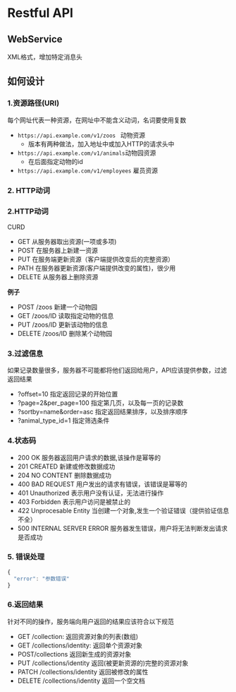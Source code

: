 # Restful API

## WebService

XML格式，增加特定消息头

## 如何设计

### 1.资源路径(URI)

每个网址代表一种资源，在网址中不能含义动词，名词要使用复数

* `https://api.example.com/v1/zoos ` 动物资源
  * 版本有两种做法，加入地址中或加入HTTP的请求头中
* `https://api.example.com/v1/animals`动物园资源
  * 在后面指定动物的id
* `https://api.example.com/v1/employees` 雇员资源

### 2. HTTP动词

### 2.HTTP动词

CURD

* GET 从服务器取出资源(一项或多项)
* POST 在服务器上新建一资源
* PUT 在服务端更新资源（客户端提供改变后的完整资源）
* PATH 在服务器更新资源(客户端提供改变的属性)，很少用
* DELETE 从服务器上删除资源

**例子**

* POST /zoos 新建一个动物园
* GET /zoos/ID 读取指定动物的信息
* PUT /zoos/ID 更新该动物的信息
* DELETE /zoos/ID 删除某个动物园

### 3.过滤信息

如果记录数量很多，服务器不可能都将他们返回给用户，API应该提供参数，过滤返回结果

* ?offset=10 指定返回记录的开始位置
* ?page=2&per_page=100 指定第几页，以及每一页的记录数
* ?sortby=name&order=asc 指定返回结果排序，以及排序顺序
* ?animal_type_id=1 指定筛选条件

### 4.状态码

* 200 OK 服务器返回用户请求的数据,该操作是幂等的
* 201 CREATED 新建或修改数据成功
* 204 NO CONTENT 删除数据成功
* 400 BAD REQUEST 用户发出的请求有错误，该错误是幂等的
* 401 Unauthorized 表示用户没有认证，无法进行操作
* 403 Forbidden 表示用户访问是被禁止的
* 422 Unprocesable Entity 当创建一个对象,发生一个验证错误（提供验证信息不全）
* 500 INTERNAL SERVER ERROR 服务器发生错误，用户将无法判断发出请求是否成功

### 5. 错误处理

````javascript
{
  "error": "参数错误"
}
````

### 6.返回结果

针对不同的操作，服务端向用户返回的结果应该符合以下规范

* GET /collection: 返回资源对象的列表(数组)
* GET /collections/identity: 返回单个资源对象
* POST/collections 返回新生成的资源对象
* PUT /collections/identity 返回(被更新资源的)完整的资源对象
* PATCH /collections/identity 返回被修改的属性
* DELETE /collections/identity 返回一个空文档 

 





